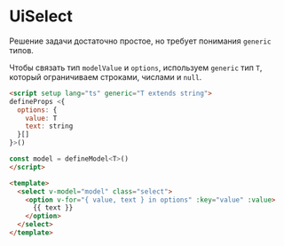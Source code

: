 # UiSelect

Решение задачи достаточно простое, но требует понимания `generic` типов.

Чтобы связать тип `modelValue` и `options`, используем `generic` тип `T`, который ограничиваем строками, числами и
`null`.

```html
<script setup lang="ts" generic="T extends string">
defineProps <{
  options: {
    value: T
    text: string
  }[]
}>()

const model = defineModel<T>()
</script>

<template>
  <select v-model="model" class="select">
    <option v-for="{ value, text } in options" :key="value" :value>
      {{ text }}
    </option>
  </select>
</template>
```
